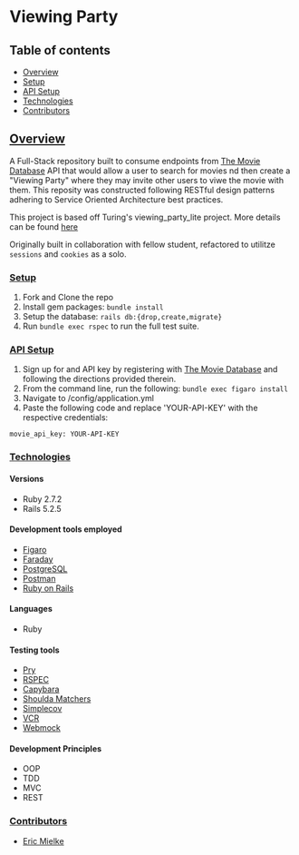 # Viewing Party

## Table of contents
- [Overview](#overview)
- [Setup](#setup)
- [API Setup](#api-setup)
- [Technologies](#technologies)
- [Contributors](#contributors)

## <ins>Overview</ins>

A Full-Stack repository built to consume endpoints from [The Movie Database](https://www.themoviedb.org/) API that would allow a user to search for movies nd then create a "Viewing Party" where they may invite other users to viwe the movie with them. This reposity was constructed following RESTful design patterns adhering to Service Oriented Architecture best practices. 

This project is based off Turing's viewing_party_lite project. More details can be found [here](https://backend.turing.edu/module3/projects/viewing_party_lite/index)

Originally built in collaboration with fellow student, refactored to utilitze `sessions` and `cookies` as a solo.

### <ins>Setup</ins>
1. Fork and Clone the repo
2. Install gem packages: `bundle install`
3. Setup the database: `rails db:{drop,create,migrate}`
4. Run `bundle exec rspec` to run the full test suite.

### <ins>API Setup</ins>
1. Sign up for and API key by registering with [The Movie Database](https://www.themoviedb.org/) and following the directions provided therein.
2. From the command line, run the following: `bundle exec figaro install`
3. Navigate to /config/application.yml
4. Paste the following code and replace 'YOUR-API-KEY' with the respective credentials:
  ```
  movie_api_key: YOUR-API-KEY
  ```

### <ins>Technologies</ins>

#### Versions
- Ruby 2.7.2
- Rails 5.2.5

#### Development tools employed 
- [Figaro](https://github.com/laserlemon/figaro)
- [Faraday](https://lostisland.github.io/faraday/)
- [PostgreSQL](https://www.postgresql.org/)
- [Postman](https://www.postman.com/)
- [Ruby on Rails](https://rubyonrails.org/)


#### Languages
- Ruby

#### Testing tools
- [Pry](http://pry.github.io/)
- [RSPEC](https://rspec.info/)
- [Capybara](https://github.com/teamcapybara/capybara)
- [Shoulda Matchers](https://matchers.shoulda.io/)
- [Simplecov](https://github.com/simplecov-ruby/simplecov)
- [VCR](https://relishapp.com/vcr/vcr/docs)
- [Webmock](https://github.com/bblimke/webmock)

#### Development Principles
- OOP
- TDD
- MVC
- REST

### <ins>Contributors</ins>
- [Eric Mielke](https://github.com/EMielke76)
